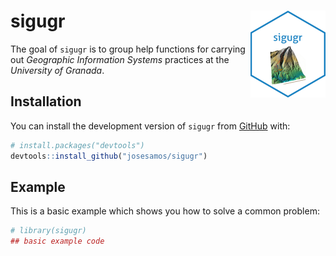 
<!-- README.md is generated from README.Rmd. Please edit that file -->

# sigugr <a href="https://josesamos.github.io/sigugr/"><img src="man/figures/logo.png" align="right" height="139" alt="sigugr website" /></a>

<!-- badges: start -->
<!-- badges: end -->

The goal of `sigugr` is to group help functions for carrying out
*Geographic Information Systems* practices at the *University of
Granada*.

## Installation

You can install the development version of `sigugr` from
[GitHub](https://github.com/) with:

``` r
# install.packages("devtools")
devtools::install_github("josesamos/sigugr")
```

## Example

This is a basic example which shows you how to solve a common problem:

``` r
# library(sigugr)
## basic example code
```
